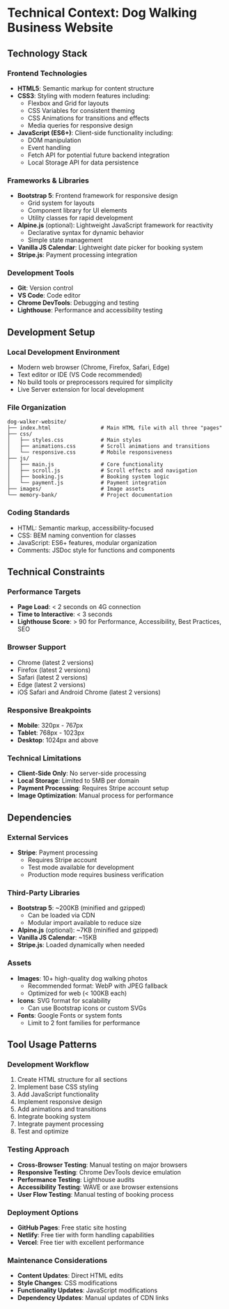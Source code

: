 # Technical Context: Dog Walking Business Website

## Technology Stack

### Frontend Technologies
- **HTML5**: Semantic markup for content structure
- **CSS3**: Styling with modern features including:
  - Flexbox and Grid for layouts
  - CSS Variables for consistent theming
  - CSS Animations for transitions and effects
  - Media queries for responsive design
- **JavaScript (ES6+)**: Client-side functionality including:
  - DOM manipulation
  - Event handling
  - Fetch API for potential future backend integration
  - Local Storage API for data persistence

### Frameworks & Libraries
- **Bootstrap 5**: Frontend framework for responsive design
  - Grid system for layouts
  - Component library for UI elements
  - Utility classes for rapid development
- **Alpine.js** (optional): Lightweight JavaScript framework for reactivity
  - Declarative syntax for dynamic behavior
  - Simple state management
- **Vanilla JS Calendar**: Lightweight date picker for booking system
- **Stripe.js**: Payment processing integration

### Development Tools
- **Git**: Version control
- **VS Code**: Code editor
- **Chrome DevTools**: Debugging and testing
- **Lighthouse**: Performance and accessibility testing

## Development Setup

### Local Development Environment
- Modern web browser (Chrome, Firefox, Safari, Edge)
- Text editor or IDE (VS Code recommended)
- No build tools or preprocessors required for simplicity
- Live Server extension for local development

### File Organization
```
dog-walker-website/
├── index.html                # Main HTML file with all three "pages"
├── css/
│   ├── styles.css            # Main styles
│   ├── animations.css        # Scroll animations and transitions
│   └── responsive.css        # Mobile responsiveness
├── js/
│   ├── main.js               # Core functionality
│   ├── scroll.js             # Scroll effects and navigation
│   ├── booking.js            # Booking system logic
│   └── payment.js            # Payment integration
├── images/                   # Image assets
└── memory-bank/              # Project documentation
```

### Coding Standards
- HTML: Semantic markup, accessibility-focused
- CSS: BEM naming convention for classes
- JavaScript: ES6+ features, modular organization
- Comments: JSDoc style for functions and components

## Technical Constraints

### Performance Targets
- **Page Load**: < 2 seconds on 4G connection
- **Time to Interactive**: < 3 seconds
- **Lighthouse Score**: > 90 for Performance, Accessibility, Best Practices, SEO

### Browser Support
- Chrome (latest 2 versions)
- Firefox (latest 2 versions)
- Safari (latest 2 versions)
- Edge (latest 2 versions)
- iOS Safari and Android Chrome (latest 2 versions)

### Responsive Breakpoints
- **Mobile**: 320px - 767px
- **Tablet**: 768px - 1023px
- **Desktop**: 1024px and above

### Technical Limitations
- **Client-Side Only**: No server-side processing
- **Local Storage**: Limited to 5MB per domain
- **Payment Processing**: Requires Stripe account setup
- **Image Optimization**: Manual process for performance

## Dependencies

### External Services
- **Stripe**: Payment processing
  - Requires Stripe account
  - Test mode available for development
  - Production mode requires business verification

### Third-Party Libraries
- **Bootstrap 5**: ~200KB (minified and gzipped)
  - Can be loaded via CDN
  - Modular import available to reduce size
- **Alpine.js** (optional): ~7KB (minified and gzipped)
- **Vanilla JS Calendar**: ~15KB
- **Stripe.js**: Loaded dynamically when needed

### Assets
- **Images**: 10+ high-quality dog walking photos
  - Recommended format: WebP with JPEG fallback
  - Optimized for web (< 100KB each)
- **Icons**: SVG format for scalability
  - Can use Bootstrap icons or custom SVGs
- **Fonts**: Google Fonts or system fonts
  - Limit to 2 font families for performance

## Tool Usage Patterns

### Development Workflow
1. Create HTML structure for all sections
2. Implement base CSS styling
3. Add JavaScript functionality
4. Implement responsive design
5. Add animations and transitions
6. Integrate booking system
7. Integrate payment processing
8. Test and optimize

### Testing Approach
- **Cross-Browser Testing**: Manual testing on major browsers
- **Responsive Testing**: Chrome DevTools device emulation
- **Performance Testing**: Lighthouse audits
- **Accessibility Testing**: WAVE or axe browser extensions
- **User Flow Testing**: Manual testing of booking process

### Deployment Options
- **GitHub Pages**: Free static site hosting
- **Netlify**: Free tier with form handling capabilities
- **Vercel**: Free tier with excellent performance

### Maintenance Considerations
- **Content Updates**: Direct HTML edits
- **Style Changes**: CSS modifications
- **Functionality Updates**: JavaScript modifications
- **Dependency Updates**: Manual updates of CDN links
